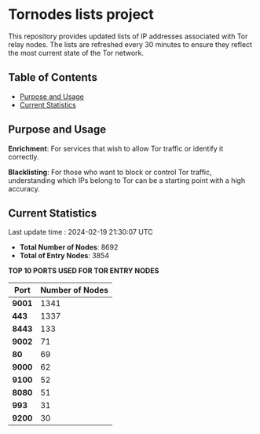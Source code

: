 # Tornodes lists project

This repository provides updated lists of IP addresses associated with Tor relay nodes. The lists are refreshed every 30 minutes to ensure they reflect the most current state of the Tor network.

## Table of Contents

- [Purpose and Usage](#purpose-and-usage)
- [Current Statistics](#current-statistics)


## Purpose and Usage

**Enrichment**: For services that wish to allow Tor traffic or identify it correctly.

**Blacklisting**: For those who want to block or control Tor traffic, understanding which IPs belong to Tor can be a starting point with a high accuracy.

## Current Statistics

Last update time : 2024-02-19 21:30:07 UTC

- **Total Number of Nodes**: 8692
- **Total of Entry Nodes**: 3854

**TOP 10 PORTS USED FOR TOR ENTRY NODES**

| **Port** | **Number of Nodes** |
|------|-----------------|
| **9001**   | 1341  |
| **443**   | 1337  |
| **8443**   | 133  |
| **9002**   | 71  |
| **80**   | 69  |
| **9000**   | 62  |
| **9100**   | 52  |
| **8080**   | 51  |
| **993**   | 31  |
| **9200**   | 30  |

